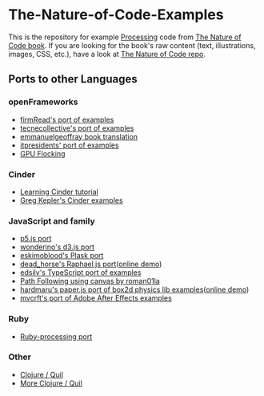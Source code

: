 # The-Nature-of-Code-Examples

This is the repository for example [Processing](http://processing.org) code from [The Nature of Code book](http://natureofcode.com/).  If you are looking for the book's raw content (text, illustrations, images, CSS, etc.), have a look at [The Nature of Code repo](https://github.com/shiffman/The-Nature-of-Code).

## Ports to other Languages

### openFrameworks
* [firmRead's port of examples](https://github.com/firmread/NatureOfCode)
* [tecnecollective's port of examples](https://github.com/tecnecollective/The-Nature-of-Code-Examples)
* [emmanuelgeoffray book translation](https://github.com/emmanuelgeoffray/The-Nature-of-Code)
* [itpresidents' port of examples](https://github.com/itpresidents/The-Nature-of-Code-Examples)
* [GPU Flocking](https://github.com/robotconscience/OF-GPU-Flocking)

### Cinder
* [Learning Cinder tutorial](http://www.iamnayr.com/tutorials/learn-cinder-tutorial-part-1/)
* [Greg Kepler's Cinder examples](https://github.com/gregkepler/The-Nature-of-Code-Examples)

### JavaScript and family
* [p5.js port](https://github.com/shiffman/The-Nature-of-Code-Examples-p5.js)
* [wonderino's d3.js port](https://github.com/wonderino/natureOfCode_d3)
* [eskimoblood's Plask port](https://github.com/eskimoblood/The-Nature-of-Code-Examples)
* [dead_horse's Raphael.js port](https://github.com/dead-horse/the-nature-of-code-raphael)([online demo](http://deadhorse.me/the-nature-of-code-raphael/))
* [edsilv's TypeScript port of examples](https://github.com/edsilv/processing-ts)
* [Path Following using canvas by roman01la](https://github.com/roman01la/path-following)
* [hardmaru's paper.js port of box2d physics lib examples](https://github.com/hardmaru/paperjs_box2d)([online demo](http://otoro.net/paperbox/))
* [mvcrft's port of Adobe After Effects examples](https://github.com/mvcrft/NOC_AE)

### Ruby
* [Ruby-processing port](https://github.com/ruby-processing/The-Nature-of-Code-Examples-in-Ruby)

### Other
* [Clojure / Quil](https://github.com/sjl/The-Nature-of-Code-Examples)
* [More Clojure / Quil](https://github.com/mudphone/natureofclojure)


